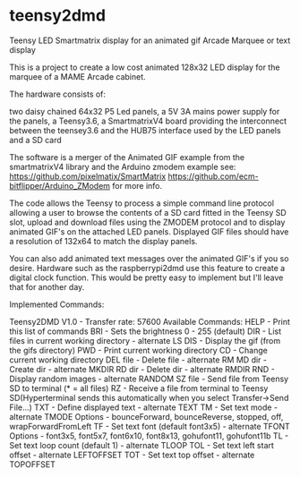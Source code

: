 # teensy2dmd
Teensy LED Smartmatrix display for an animated gif Arcade Marquee or text display



This is a project to create a low cost animated 128x32 LED display for the marquee of a MAME Arcade cabinet.

The hardware consists of:

  two daisy chained 64x32 P5 Led panels,
  a 5V 3A mains power supply for the panels,
  a Teensy3.6,
  a SmartmatrixV4 board providing the interconnect between the teensey3.6 and the HUB75 interface used by the LED panels
  and a SD card
 
The software is  a merger of the Animated GIF example from the smartmatrixV4 library and the Arduino zmodem example see:
	https://github.com/pixelmatix/SmartMatrix
	https://github.com/ecm-bitflipper/Arduino_ZModem
for more info.


The code allows the Teensy to process a simple command line protocol allowing a user to browse the contents of
a SD card fitted in the Teensy SD slot, upload and download files using the ZMODEM protocol and to display
animated GIF's on the attached LED panels. Displayed GIF files should have a resolution of 132x64 to match the 
display panels.

You can also add animated text messages over the animated GIF's if you so desire. Hardware such as the raspberrypi2dmd 
use this feature to create a digital clock function. This would be pretty easy to implement but I'll leave that for another
day. 


Implemented Commands:
	
Teensy2DMD V1.0 - Transfer rate: 57600
Available Commands:
HELP     - Print this list of commands
BRI      - Sets the brightness 0 - 255 (default)
DIR      - List files in current working directory - alternate LS
DIS <gif>- Display the gif (from the gifs directory)
PWD      - Print current working directory
CD       - Change current working directory
DEL file - Delete file - alternate RM
MD  dir  - Create dir - alternate MKDIR
RD  dir  - Delete dir - alternate RMDIR
RND      - Display random images - alternate RANDOM
SZ  file - Send file from Teensy SD to terminal (* = all files)
RZ       - Receive a file from terminal to Teensy SD(Hyperterminal sends this
           automatically when you select Transfer->Send File...)
TXT      - Define displayed text - alternate TEXT
TM       - Set text mode  - alternate TMODE
           Options - bounceForward, bounceReverse, stopped, off, wrapForwardFromLeft
TF       - Set text font (default font3x5) - alternate TFONT
           Options - font3x5, font5x7, font6x10, font8x13, gohufont11, gohufont11b
TL       - Set text loop count (default 1) - alternate TLOOP
TOL      - Set text left start offset - alternate LEFTOFFSET
TOT      - Set text top offset - alternate TOPOFFSET
 

